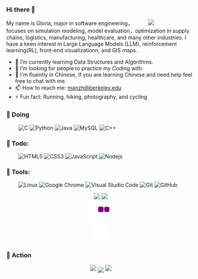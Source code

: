 ### Hi there 👋

<img align="right" width="25%" auto src="https://i.imgur.com/kdKhgx6.gif">
My name is Gloria, major in software engineering，focuses on simulation modeling, model evaluation，optimization in supply chains, logistics, manufacturing, healthcare, and many other industries. I have a keen interest in Large Language Models (LLM), reinforcement learning(RL), front-end visualizationn, and GIS maps.

- 🌱 I’m currently learning Data Structures and Algorithms.
- 👯 I’m looking for people to practice my Coding with.
- 💬 I'm fluently in Chinese, If you are learning Chinese and need help feel free to chat with me.
- 📫 How to reach me: manzh@berkeley.edu
- ⚡ Fun fact: Running, hiking, photography, and cycling

### 💪 Doing 

&emsp;&emsp;
![C](https://img.shields.io/badge/c-%2300599C.svg?style=flat-square&logo=c&logoColor=white)
![Python](https://img.shields.io/badge/-Python-pink?style=flat-square&logo=Python)
![Java](https://img.shields.io/badge/-java-yellow?style=flat-square&logo=java)
![MySQL](https://img.shields.io/badge/mysql-%2300f.svg?style=flat-square&logo=mysql&logoColor=white)
![C++](https://img.shields.io/badge/-C++-00599C?style=flat-square&logo=c)

### 🧠 Todo:

&emsp;&emsp;
![HTML5](https://img.shields.io/badge/-HTML5-E34F26?style=flat-square&logo=html5&logoColor=white)
![CSS3](https://img.shields.io/badge/-CSS3-1572B6?style=flat-square&logo=css3)
![JavaScript](https://img.shields.io/badge/-JavaScript-oringe?style=flat-square&logo=javascript)
![Nodejs](https://img.shields.io/badge/-Nodejs-c0ebd?style=flat-square&logo=Node.js)

### 🧰 Tools:

&emsp;&emsp;
![Linux](https://img.shields.io/badge/Linux-FCC624?style=style=flat-square&logo=linux&logoColor=black)
![Google Chrome](https://img.shields.io/badge/Chrome-4285F4?style=flat-square&logo=GoogleChrome&logoColor=white)
![Visual Studio Code](https://img.shields.io/badge/-Visual%20Studio%20Code-007ACC?style=flat-square&logo=Visual%20Studio%20Code&logoColor=fff)
![Git](https://img.shields.io/badge/-Git-FCC624?style=flat-square&logo=git)
![GitHub](https://img.shields.io/badge/-GitHub-pink?style=flat-square&logo=github)



<!-- GitHub数据统计 -->

<div align="center">
    <img   height="150px" src="https://github-readme-stats.vercel.app/api/top-langs/?username=mluckydream&layout=compact&theme=graywhite" />
    <img   height="150px" src="https://github-readme-stats.vercel.app/api?username=mluckydream" />
</div>
<div align="center"><img src="https://github.com/mluckydream/mluckydream/blob/output/github-contribution-grid-snake.gif" /></div>


### 🚀 Action 

<!-- 连续提交代码天数记录 -->

<p align="center">
  <img width="150" src="https://cdn.jsdelivr.net/gh/sun0225SUN/photos/images/202108300310676.png" />
  <img align="center" src="https://github-readme-streak-stats.herokuapp.com/?user=mluckydream&theme=dark&hide_border=true" />
  <img width="150" src="https://cdn.jsdelivr.net/gh/sun0225SUN/photos/images/202108300312623.png" />
</p>
